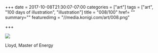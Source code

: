 +++
date = 2017-10-08T21:30:07-07:00
categories = ["art"]
tags = ["art", "100 days of illustration", "illustration"]
title = "008/100"
href= ""
summary=""
featuredimg = "//media.konigi.com/art/008.png"

+++

<img src="//media.konigi.com/art/008.png" />

Lloyd, Master of Energy
